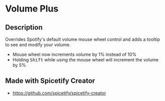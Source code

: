 # Volume Plus

## Description
Overrides Spotify's default volume mouse wheel control and adds a tooltip to see and modify your volume.

* Mouse wheel now increments volume by 1% instead of 10%
* Holding <kbd>Shift</kbd> while using the mouse wheel will increment the volume by 5%

## Made with Spicetify Creator
- https://github.com/spicetify/spicetify-creator